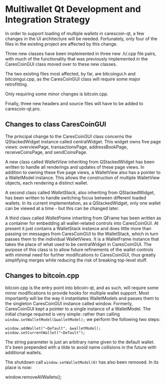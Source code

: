 Multiwallet Qt Development and Integration Strategy
===================================================

In order to support loading of multiple wallets in carescoin-qt, a few changes in the UI architecture will be needed.
Fortunately, only four of the files in the existing project are affected by this change.

Three new classes have been implemented in three new .h/.cpp file pairs, with much of the functionality that was previously
implemented in the CaresCoinGUI class moved over to these new classes.

The two existing files most affected, by far, are bitcoingui.h and bitcoingui.cpp, as the CaresCoinGUI class will require
some major retrofitting.

Only requiring some minor changes is bitcoin.cpp.

Finally, three new headers and source files will have to be added to carescoin-qt.pro.

Changes to class CaresCoinGUI
---------------------------
The principal change to the CaresCoinGUI class concerns the QStackedWidget instance called centralWidget.
This widget owns five page views: overviewPage, transactionsPage, addressBookPage, receiveCoinsPage, and sendCoinsPage.

A new class called *WalletView* inheriting from QStackedWidget has been written to handle all renderings and updates of
these page views. In addition to owning these five page views, a WalletView also has a pointer to a WalletModel instance.
This allows the construction of multiple WalletView objects, each rendering a distinct wallet.

A second class called *WalletStack*, also inheriting from QStackedWidget, has been written to handle switching focus between
different loaded wallets. In its current implementation, as a QStackedWidget, only one wallet can be viewed at a time -
but this can be changed later.

A third class called *WalletFrame* inheriting from QFrame has been written as a container for embedding all wallet-related
controls into CaresCoinGUI. At present it just contains a WalletStack instance and does little more than passing on messages
from CaresCoinGUI to the WalletStack, which in turn passes them to the individual WalletViews. It is a WalletFrame instance
that takes the place of what used to be centralWidget in CaresCoinGUI. The purpose of this class is to allow future
refinements of the wallet controls with minimal need for further modifications to CaresCoinGUI, thus greatly simplifying
merges while reducing the risk of breaking top-level stuff.

Changes to bitcoin.cpp
----------------------
bitcoin.cpp is the entry point into bitcoin-qt, and as such, will require some minor modifications to provide hooks for
multiple wallet support. Most importantly will be the way it instantiates WalletModels and passes them to the
singleton CaresCoinGUI instance called window. Formerly, CaresCoinGUI kept a pointer to a single instance of a WalletModel.
The initial change required is very simple: rather than calling `window.setWalletModel(&walletModel);` we perform the
following two steps:

	window.addWallet("~Default", &walletModel);
	window.setCurrentWallet("~Default");

The string parameter is just an arbitrary name given to the default wallet. It's been prepended with a tilde to avoid name collisions in the future with additional wallets.

The shutdown call `window.setWalletModel(0)` has also been removed. In its place is now:

window.removeAllWallets();
